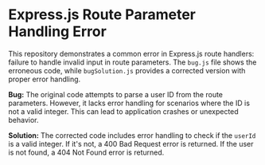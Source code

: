 # Express.js Route Parameter Handling Error

This repository demonstrates a common error in Express.js route handlers:  failure to handle invalid input in route parameters.  The `bug.js` file shows the erroneous code, while `bugSolution.js` provides a corrected version with proper error handling.

**Bug:** The original code attempts to parse a user ID from the route parameters.  However, it lacks error handling for scenarios where the ID is not a valid integer.  This can lead to application crashes or unexpected behavior.

**Solution:** The corrected code includes error handling to check if the `userId` is a valid integer.  If it's not, a 400 Bad Request error is returned.  If the user is not found, a 404 Not Found error is returned.